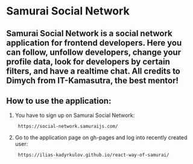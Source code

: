 # Samurai Social Network

## Samurai Social Network is a social network application for frontend developers. Here you can follow, unfollow developers, change your profile data, look for developers by certain filters, and have a realtime chat. All credits to Dimych from IT-Kamasutra, the best mentor!

## How to use the application:
1) You have to sign up on Samurai Social Network:

        https://social-network.samuraijs.com/

2) Go to the application page on gh-pages and log into recently created user:

        https://ilias-kadyrkulov.github.io/react-way-of-samurai/
